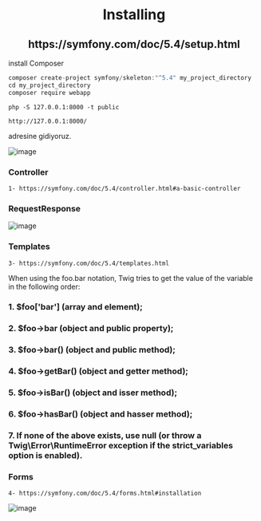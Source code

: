 <h1 align="center">Installing</h1>

<h2 align="center">https://symfony.com/doc/5.4/setup.html</h2>

install Composer

```javascript
composer create-project symfony/skeleton:"^5.4" my_project_directory
cd my_project_directory
composer require webapp

```

```node
php -S 127.0.0.1:8000 -t public
```

```node
http://127.0.0.1:8000/
```
adresine gidiyoruz.

![image](https://user-images.githubusercontent.com/28044809/176267899-69580c7d-5928-4b6f-a602-ff3c81ca3b31.png)

<h3>Controller</h3>

```node
1- https://symfony.com/doc/5.4/controller.html#a-basic-controller
```

<h3>RequestResponse</h3>

![image](https://user-images.githubusercontent.com/28044809/177030344-ab47c7cb-560f-442e-83a6-ee0de05976db.png)

<h3>Templates</h3>

```node
3- https://symfony.com/doc/5.4/templates.html
```

When using the foo.bar notation, Twig tries to get the value of the variable in the following order:

### 1. $foo['bar'] (array and element);
### 2. $foo->bar (object and public property);
### 3. $foo->bar() (object and public method);
### 4. $foo->getBar() (object and getter method);
### 5. $foo->isBar() (object and isser method);
### 6. $foo->hasBar() (object and hasser method);
### 7. If none of the above exists, use null (or throw a Twig\Error\RuntimeError exception if the strict_variables option is enabled).

<h3>Forms</h3>

```node
4- https://symfony.com/doc/5.4/forms.html#installation
```

![image](https://user-images.githubusercontent.com/28044809/179401247-b5474b8d-ee4b-4c2a-a6a7-b3449621c190.png)
